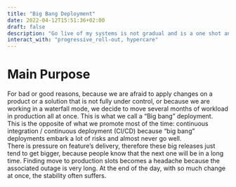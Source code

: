 ```yaml
---
title: "Big Bang Deployment"
date: 2022-04-12T15:51:36+02:00
draft: false
description: "Go live of my systems is not gradual and is a one shot and very risky operation"
interact_with: "progressive_roll-out, hypercare"
---
```


# Main Purpose

For bad or good reasons, because we are afraid to apply changes on a product or a solution that is not fully under control, or because we are working in a waterfall mode, we decide to move several months of workload in production all at once. This is what we call a “Big bang” deployment.  
This is the opposite of what we promote most of the time: continuous integration / continuous deployment (CI/CD) because “big bang” deployments embark a lot of risks and almost never go well.   
There is pressure on feature’s delivery, therefore these big releases just tend to get bigger, because people know that the next one will be in a long time. Finding move to production slots becomes a headache because the associated outage is very long. At the end of the day, with so much change at once, the stability often suffers. 
